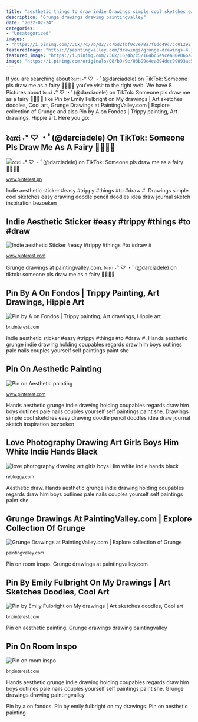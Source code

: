 ```yaml
---
title: "aesthetic things to draw indie Drawings simple cool sketches easy drawing doodle pencil doodles idea draw journal sketch inspiration bezoeken"
description: "Grunge drawings drawing paintingvalley"
date: "2022-02-24"
categories:
- "Uncategorized"
images:
- "https://i.pinimg.com/736x/7c/7b/d2/7c7bd2fbf0c7e78a7f0dd49c7cc01292.jpg"
featuredImage: "https://paintingvalley.com/drawings/grunge-drawings-4.jpg"
featured_image: "https://i.pinimg.com/736x/16/4b/c5/164bc5e9cea80e066a3a641cf98c2c09.jpg"
image: "https://i.pinimg.com/originals/08/b9/9e/08b99e4ea894dec99093ad56f63daf3c.jpg"
---
```


If you are searching about 𝔡𝔞𝔯𝔠𝔦 ˖° ♡ ・ﾟ(@darciadele) on TikTok: Someone pls draw me as a fairy 🧚🏻‍♂️🏹 you've visit to the right web. We have 8 Pictures about 𝔡𝔞𝔯𝔠𝔦 ˖° ♡ ・ﾟ(@darciadele) on TikTok: Someone pls draw me as a fairy 🧚🏻‍♂️🏹 like Pin by Emily Fulbright on My drawings | Art sketches doodles, Cool art, Grunge Drawings at PaintingValley.com | Explore collection of Grunge and also Pin by A on Fondos | Trippy painting, Art drawings, Hippie art. Here you go:

## 𝔡𝔞𝔯𝔠𝔦 ˖° ♡ ・ﾟ(@darciadele) On TikTok: Someone Pls Draw Me As A Fairy 🧚🏻‍♂️🏹

![𝔡𝔞𝔯𝔠𝔦 ˖° ♡ ・ﾟ(@darciadele) on TikTok: Someone pls draw me as a fairy 🧚🏻‍♂️🏹](https://i.pinimg.com/736x/16/4b/c5/164bc5e9cea80e066a3a641cf98c2c09.jpg "Drawings simple cool sketches easy drawing doodle pencil doodles idea draw journal sketch inspiration bezoeken")

<small>www.pinterest.ph</small>

Indie aesthetic sticker #easy #trippy #things #to #draw #. Drawings simple cool sketches easy drawing doodle pencil doodles idea draw journal sketch inspiration bezoeken

## Indie Aesthetic Sticker #easy #trippy #things #to #draw #

![Indie aesthetic Sticker #easy #trippy #things #to #draw #](https://i.pinimg.com/736x/ee/65/30/ee6530c0df093d6c29b8c2019d411ed2.jpg "Pin by a on fondos")

<small>www.pinterest.com</small>

Grunge drawings at paintingvalley.com. 𝔡𝔞𝔯𝔠𝔦 ˖° ♡ ・ﾟ(@darciadele) on tiktok: someone pls draw me as a fairy 🧚🏻‍♂️🏹

## Pin By A On Fondos | Trippy Painting, Art Drawings, Hippie Art

![Pin by A on Fondos | Trippy painting, Art drawings, Hippie art](https://i.pinimg.com/736x/e5/18/d0/e518d0eccb58be64745346758c15b2f3.jpg "Pin on aesthetic painting")

<small>br.pinterest.com</small>

Indie aesthetic sticker #easy #trippy #things #to #draw #. Hands aesthetic grunge indie drawing holding coupables regards draw him boys outlines pale nails couples yourself self paintings paint she

## Pin On Aesthetic Painting

![Pin on Aesthetic painting](https://i.pinimg.com/736x/66/c6/c8/66c6c81572ac5cd9bf796357a0dfbf49.jpg "Love photography drawing art girls boys him white indie hands black")

<small>www.pinterest.com</small>

Hands aesthetic grunge indie drawing holding coupables regards draw him boys outlines pale nails couples yourself self paintings paint she. Drawings simple cool sketches easy drawing doodle pencil doodles idea draw journal sketch inspiration bezoeken

## Love Photography Drawing Art Girls Boys Him White Indie Hands Black

![love photography drawing art girls boys Him white indie hands black](http://66.media.tumblr.com/d332f55a4b2bed9ba5fabcdff9390080/tumblr_o5egejUfs41thgfhwo2_540.jpg "Grunge drawings drawing paintingvalley")

<small>rebloggy.com</small>

Aesthetic draw. Hands aesthetic grunge indie drawing holding coupables regards draw him boys outlines pale nails couples yourself self paintings paint she

## Grunge Drawings At PaintingValley.com | Explore Collection Of Grunge

![Grunge Drawings at PaintingValley.com | Explore collection of Grunge](https://paintingvalley.com/drawings/grunge-drawings-4.jpg "Grunge drawings drawing paintingvalley")

<small>paintingvalley.com</small>

Pin on room inspo. Grunge drawings at paintingvalley.com

## Pin By Emily Fulbright On My Drawings | Art Sketches Doodles, Cool Art

![Pin by Emily Fulbright on My drawings | Art sketches doodles, Cool art](https://i.pinimg.com/originals/08/b9/9e/08b99e4ea894dec99093ad56f63daf3c.jpg "Pin on aesthetic painting")

<small>br.pinterest.com</small>

Pin on aesthetic painting. Grunge drawings drawing paintingvalley

## Pin On Room Inspo

![Pin on room inspo](https://i.pinimg.com/736x/7c/7b/d2/7c7bd2fbf0c7e78a7f0dd49c7cc01292.jpg "Aesthetic draw")

<small>br.pinterest.com</small>

Hands aesthetic grunge indie drawing holding coupables regards draw him boys outlines pale nails couples yourself self paintings paint she. Grunge drawings drawing paintingvalley

Pin by a on fondos. Pin by emily fulbright on my drawings. Pin on aesthetic painting
